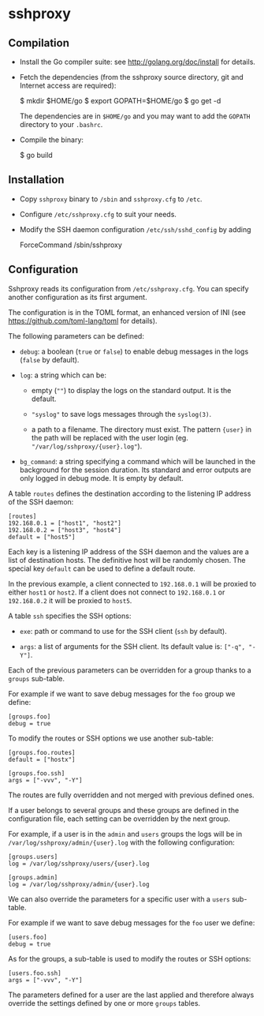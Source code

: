 # sshproxy

## Compilation

* Install the Go compiler suite: see http://golang.org/doc/install for details.

* Fetch the dependencies (from the sshproxy source directory, git and Internet
  access are required):

    $ mkdir $HOME/go
    $ export GOPATH=$HOME/go
    $ go get -d

  The dependencies are in `$HOME/go` and you may want to add the `GOPATH`
  directory to your `.bashrc`.

* Compile the binary:

    $ go build

## Installation

* Copy `sshproxy` binary to `/sbin` and `sshproxy.cfg` to `/etc`.

* Configure `/etc/sshproxy.cfg` to suit your needs.

* Modify the SSH daemon configuration `/etc/ssh/sshd_config` by adding

    ForceCommand /sbin/sshproxy

## Configuration

Sshproxy reads its configuration from `/etc/sshproxy.cfg`. You can specify
another configuration as its first argument.

The configuration is in the TOML format, an enhanced version of INI (see
https://github.com/toml-lang/toml for details).

The following parameters can be defined:

* `debug`: a boolean (`true` or `false`) to enable debug messages in the logs
  (`false` by default).

* `log`: a string which can be:

  - empty (`""`) to display the logs on the standard output. It is the default.

  - `"syslog"` to save logs messages through the `syslog(3)`.

  - a path to a filename. The directory must exist. The pattern `{user}` in the
    path will be replaced with the user login (eg.
    `"/var/log/sshproxy/{user}.log"`).

* `bg_command`: a string specifying a command which will be launched in the
  background for the session duration. Its standard and error outputs are only
  logged in debug mode. It is empty by default.

A table `routes` defines the destination according to the listening IP address
of the SSH daemon:

```
[routes]
192.168.0.1 = ["host1", "host2"]
192.168.0.2 = ["host3", "host4"]
default = ["host5"]
```

Each key is a listening IP address of the SSH daemon and the values are a list
of destination hosts. The definitive host will be randomly chosen. The special
key `default` can be used to define a default route.

In the previous example, a client connected to `192.168.0.1` will be proxied to
either `host1` or `host2`. If a client does not connect to `192.168.0.1` or
`192.168.0.2` it will be proxied to `host5`.

A table `ssh` specifies the SSH options:

* `exe`: path or command to use for the SSH client (`ssh` by default).

* `args`: a list of arguments for the SSH client. Its default value is: `["-q",
  "-Y"]`.

Each of the previous parameters can be overridden for a group thanks to a
`groups` sub-table.

For example if we want to save debug messages for the `foo`
group we define:

```
[groups.foo]
debug = true
```

To modify the routes or SSH options we use another sub-table:

```
[groups.foo.routes]
default = ["hostx"]

[groups.foo.ssh]
args = ["-vvv", "-Y"]
```

The routes are fully overridden and not merged with previous defined ones.

If a user belongs to several groups and these groups are defined in the
configuration file, each setting can be overridden by the next group.

For example, if a user is in the `admin` and `users` groups the logs will be in
`/var/log/sshproxy/admin/{user}.log` with the following configuration:

```
[groups.users]
log = /var/log/sshproxy/users/{user}.log

[groups.admin]
log = /var/log/sshproxy/admin/{user}.log
```

We can also override the parameters for a specific user with a `users`
sub-table.

For example if we want to save debug messages for the `foo` user we
define:

```
[users.foo]
debug = true
```

As for the groups, a sub-table is used to modify the routes or SSH options:

```
[users.foo.ssh]
args = ["-vvv", "-Y"]
```

The parameters defined for a user are the last applied and therefore always
override the settings defined by one or more `groups` tables.
